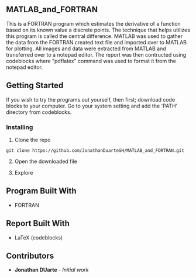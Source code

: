 ## MATLAB_and_FORTRAN

This is a FORTRAN program which estimates the derivative of a function based on its known value a discrete points. The technique that helps utilizes this program is called the central difference. MATLAB was used to gather the data from the FORTRAN created text file and imported over to MATLAB for plotting. All images and data were extracted from MATLAB and transferred over to a notepad editor. The report was then contructed using codeblocks where "pdflatex" command was used to format it from the notepad editor.

## Getting Started

If you wish to try the programs out yourself, then first; download code blocks to your computer. Go to your system setting and add the 'PATH' directory from codeblocks.

### Installing

1. Clone the repo

```
git clone https://github.com/JonathanDuarteGH/MATLAB_and_FORTRAN.git
```

2. Open the downloaded file

3. Explore

## Program Built With

* FORTRAN

## Report Built With

* LaTeX (codeblocks)

## Contributors

* **Jonathan DUarte** - *Initial work* 
